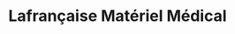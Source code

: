 ---
title: "Lafrançaise Matériel Médical"
url: /lafrancaise/lafrancaise-materiel-medical/
shop: Sanitätshaus
---
